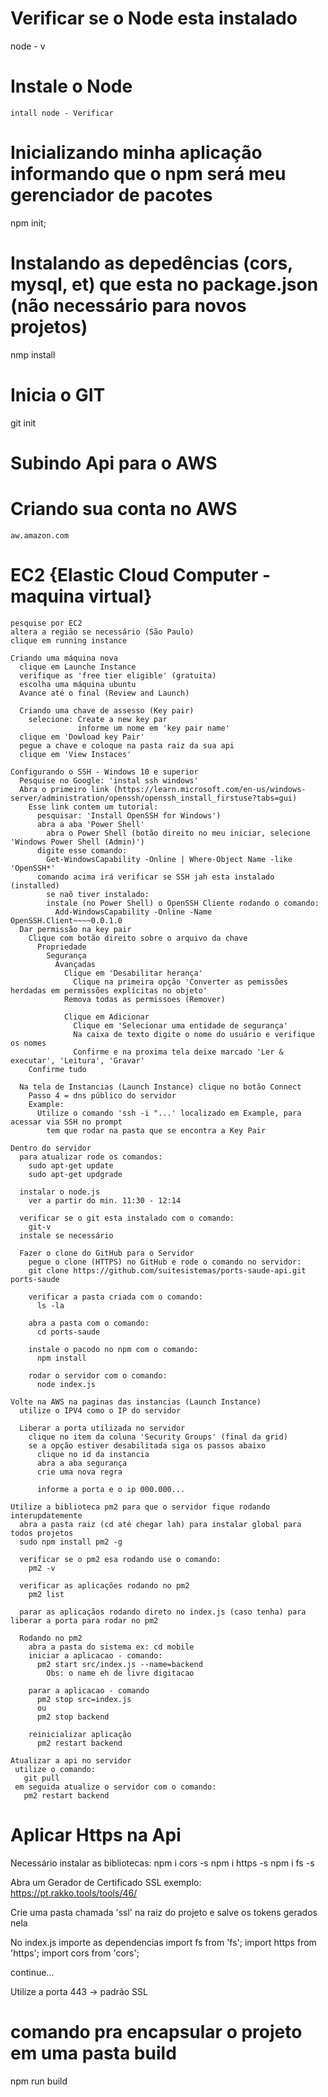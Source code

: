 # Verificar se o Node esta instalado
node - v

  # Instale o Node
    intall node - Verificar

# Inicializando minha aplicação informando que o npm será meu gerenciador de pacotes
npm init;

# Instalando as depedências (cors, mysql, et) que esta no package.json (não necessário para novos projetos)
nmp install

# Inicia o GIT
git init

# Subindo Api para o AWS
  # Criando sua conta no AWS
    aw.amazon.com

  # EC2 {Elastic Cloud Computer - maquina virtual}
    pesquise por EC2
    altera a região se necessário (São Paulo)
    clique em running instance
    
    Criando uma máquina nova
      clique em Launche Instance
      verifique as 'free tier eligible' (gratuita)
      escolha uma máquina ubuntu
      Avance até o final (Review and Launch)
      
      Criando uma chave de assesso (Key pair)
        selecione: Create a new key par
                   informe um nome em 'key pair name' 
      clique em 'Dowload key Pair'
      pegue a chave e coloque na pasta raiz da sua api
      clique em 'View Instaces'

    Configurando o SSH - Windows 10 e superior
      Pesquise no Google: 'instal ssh windows'
      Abra o primeiro link (https://learn.microsoft.com/en-us/windows-server/administration/openssh/openssh_install_firstuse?tabs=gui)
        Esse link contem um tutorial:
          pesquisar: 'Install OpenSSH for Windows')
          abra a aba 'Power Shell'
            abra o Power Shell (botão direito no meu iniciar, selecione 'Windows Power Shell (Admin)')    
          digite esse comando:
            Get-WindowsCapability -Online | Where-Object Name -like 'OpenSSH*'
          comando acima irá verificar se SSH jah esta instalado (installed)
            se naõ tiver instalado:
            instale (no Power Shell) o OpenSSH Cliente rodando o comando:
              Add-WindowsCapability -Online -Name OpenSSH.Client~~~~0.0.1.0
      Dar permissão na key pair
        Clique com botão direito sobre o arquivo da chave
          Propriedade
            Segurança
              Avançadas
                Clique em 'Desabilitar herança'
                  Clique na primeira opção 'Converter as pemissões herdadas em permissões explícitas no objeto'
                Remova todas as permissoes (Remover)
                
                Clique em Adicionar
                  Clique em 'Selecionar uma entidade de segurança'
                  Na caixa de texto digite o nome do usuário e verifique os nomes
                  Confirme e na proxima tela deixe marcado 'Ler & executar', 'Leitura', 'Gravar'
        Confirme tudo

      Na tela de Instancias (Launch Instance) clique no botão Connect
        Passo 4 = dns público do servidor
        Example:
          Utilize o comando 'ssh -i "...' localizado em Example, para acessar via SSH no prompt
            tem que rodar na pasta que se encontra a Key Pair

    Dentro do servidor
      para atualizar rode os comandos:
        sudo apt-get update
        sudo apt-get updgrade

      instalar o node.js
        ver a partir do min. 11:30 - 12:14

      verificar se o git esta instalado com o comando:
        git-v
      instale se necessário

      Fazer o clone do GitHub para o Servidor
        pegue o clone (HTTPS) no GitHub e rode o comando no servidor:
        git clone https://github.com/suitesistemas/ports-saude-api.git ports-saude

        verificar a pasta criada com o comando:
          ls -la
        
        abra a pasta com o comando:
          cd ports-saude
        
        instale o pacodo no npm com o comando:
          npm install

        rodar o servidor com o comando:
          node index.js

    Volte na AWS na paginas das instancias (Launch Instance)
      utilize o IPV4 como o IP do servidor
        
      Liberar a porta utilizada no servidor
        clique no item da coluna 'Security Groups' (final da grid)
        se a opção estiver desabilitada siga os passos abaixo          
          clique no id da instancia
          abra a aba segurança
          crie uma nova regra

          informe a porta e o ip 000.000...
    
    Utilize a biblioteca pm2 para que o servidor fique rodando interupdatemente
      abra a pasta raiz (cd até chegar lah) para instalar global para todos projetos
      sudo npm install pm2 -g

      verificar se o pm2 esa rodando use o comando:
        pm2 -v

      verificar as aplicações rodando no pm2
        pm2 list

      parar as aplicaçãos rodando direto no index.js (caso tenha) para liberar a porta para rodar no pm2

      Rodando no pm2
        abra a pasta do sistema ex: cd mobile 
        iniciar a aplicacao - comando:
          pm2 start src/index.js --name=backend
            Obs: o name eh de livre digitacao
          
        parar a aplicacao - comando
          pm2 stop src=index.js
          ou
          pm2 stop backend

        reinicializar aplicação  
          pm2 restart backend

    Atualizar a api no servidor
     utilize o comando:
       git pull
     em seguida atualize o servidor com o comando:
       pm2 restart backend

# Aplicar Https na Api
Necessário instalar as bibliotecas:
  npm i cors -s
  npm i https -s
  npm i fs -s

Abra um Gerador de Certificado SSL
 exemplo: https://pt.rakko.tools/tools/46/

Crie uma pasta chamada 'ssl' na raiz do projeto e salve os tokens gerados nela

No index.js importe as dependencias
  import fs    from 'fs';
  import https from 'https';
  import cors  from 'cors';  

continue...

Utilize a porta 443 -> padrão SSL

# comando pra encapsular o projeto em uma pasta build
npm run build

    





    
            
          


        

      

          

      

      

          

      

    

  



